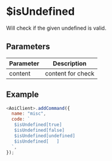 # $isUndefined

Will check if the given undefined is valid.

## Parameters

| Parameter | Description       |
| --------- | ----------------- |
| content   | content for check |

## Example

```js
<AoiClient>.addCommand({
  name: "misc",
  code: `
   $isUndefined[true]
   $isUndefined[false]
   $isUndefined[undefined]
   $isUndefined[   ]
  `,
});
```
